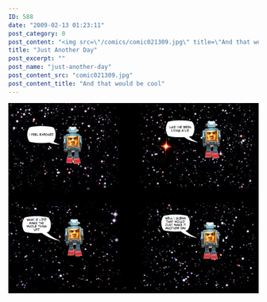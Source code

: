 ```yaml
---
ID: 588
date: "2009-02-13 01:23:11"
post_category: 0
post_content: "<img src=\"/comics/comic021309.jpg\" title=\"And that would be cool\" />"
title: "Just Another Day"
post_excerpt: ""
post_name: "just-another-day"
post_content_src: "comic021309.jpg"
post_content_title: "And that would be cool"
---
```



[![And that would be cool](/comics-hi-res/comic021309.jpg)](/comics-hi-res/comic021309.jpg "And that would be cool")
